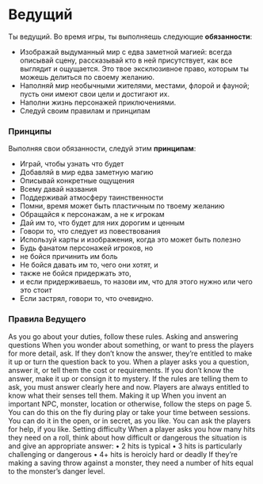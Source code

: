 # Ведущий

Ты ведущий. Во время игры, ты выполняешь следующие **обязанности**:

- Изображай выдуманный мир с едва заметной магией: всегда описывай сцену, рассказывай кто в ней присутствует, как все выглядит и ощущается. Это твое эксклюзивное право, которым ты можешь делиться по своему желанию.
- Наполняй мир необычными жителями, местами, флорой и фауной; пусть они имеют свои цели и достигают их.
- Наполни жизнь персонажей приключениями.
- Следуй своим правилам и принципам

### Принципы

Выполняя свои обязанности, следуй этим **принципам**:

- Играй, чтобы узнать что будет
- Добавляй в мир едва заметную магию
- Описывай конкретные ощущения
- Всему давай названия
- Поддерживай атмосферу таинственности
- Помни, время может быть пластичным по твоему желанию
- Обращайся к персонажам, а не к игрокам
- Дай им то, что будет для них дорогим и ценным
- Говори то, что следует из повествования
- Используй карты и изображения, когда это может быть полезно
- Будь фанатом персонажей игроков, но
- не бойся причинить им боль
- Не бойся давать им то, чего они хотят, и
- также не бойся придержать это,
- и если придерживаешь, то назови им, что для этого нужно или чего это стоит
- Если застрял, говори то, что очевидно.

### Правила Ведущего


As you go about your duties, follow these rules.
Asking and answering questions
When you wonder about something, or want to
press the players for more detail, ask. If they don’t
know the answer, they’re entitled to make it up or
turn the question back to you.
When a player asks you a question, answer it, or tell
them the cost or requirements. If you don’t know
the answer, make it up or consign it to mystery.
If the rules are telling them to ask, you must answer
clearly here and now. Players are always entitled to
know what their senses tell them.
Making it up
When you invent an important NPC, monster,
location or otherwise, follow the steps on page 5.
You can do this on the fly during play or take your
time between sessions. You can do it in the open,
or in secret, as you like. You can ask the players for
help, if you like.
Setting difficulty
When a player asks you how many hits they need
on a roll, think about how difficult or dangerous the
situation is and give an appropriate answer:
•	 2 hits is typical
•	 3 hits is particularly challenging or dangerous
•	 4+ hits is heroicly hard or deadly
If they’re making a saving throw against a monster,
they need a number of hits equal to the monster’s
danger level.